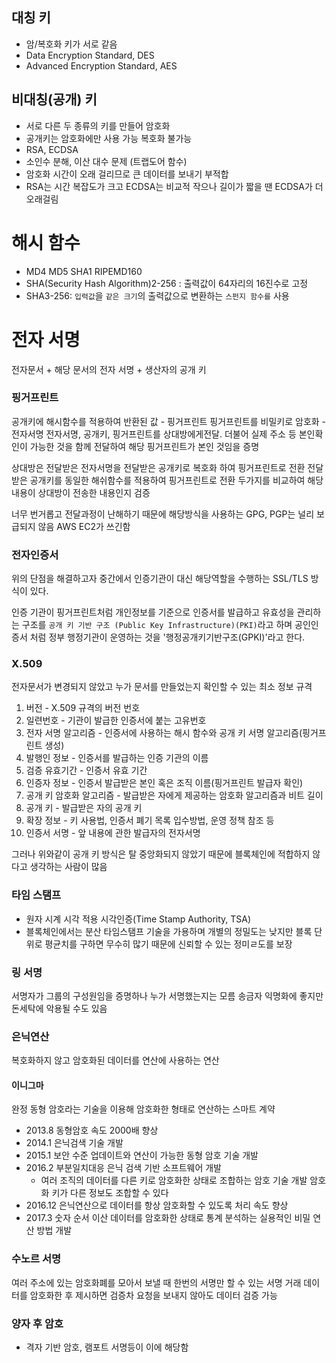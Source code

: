 ## 대칭 키
- 암/복호화 키가 서로 같음
- Data Encryption Standard, DES
- Advanced Encryption Standard, AES

## 비대칭(공개) 키
- 서로 다른 두 종류의 키를 만들어 암호화
- 공개키는 암호화에만 사용 가능 복호화 불가능
- RSA, ECDSA
- 소인수 분해, 이산 대수 문제 (트랩도어 함수)
- 암호화 시간이 오래 걸리므로 큰 데이터를 보내기 부적합
- RSA는 시간 복잡도가 크고 ECDSA는 비교적 작으나 길이가 짧을 땐 ECDSA가 더 오래걸림
# 해시 함수
- MD4 MD5 SHA1 RIPEMD160 
- SHA(Security Hash Algorithm)2-256 : 출력값이 64자리의 16진수로 고정
- SHA3-256: `입력값`을 `같은 크기`의 출력값으로 변환하는 `스펀지 함수를` 사용

# 전자 서명
전자문서 + 해당 문서의 전자 서명 + 생산자의 공개 키


### 핑거프린트
공개키에 해시함수를 적용하여 반환된 값 - 핑거프린트
핑거프린트를 비밀키로 암호화 - 전자서명
전자서명, 공개키, 핑거프린트를 상대방에게전달.
더불어 실제 주소 등 본인확인이 가능한 것을 함께 전달하여 해당 핑거프린트가 본인 것임을 증명

상대방은 
전달받은 전자서명을 전달받은 공개키로 복호화 하여 핑거프린트로 전환
전달받은 공개키를 동일한 해쉬함수를 적용하여 핑거프린트로 전환
두가지를 비교하여 해당 내용이 상대방이 전송한 내용인지 검증

너무 번거롭고 전달과정이 난해하기 때문에 해당방식을 사용하는 GPG, PGP는 널리 보급되지 않음
AWS EC2가 쓰긴함

### 전자인증서
위의 단점을 해결하고자 중간에서 인증기관이 대신 해당역할을 수행하는 SSL/TLS 방식이 있다.

인증 기관이 핑거프린트처럼 개인정보를 기준으로 인증서를 발급하고 유효성을 관리하는 구조를
`공개 키 기반 구조 (Public Key Infrastructure)(PKI)`라고 하며 공인인증서 처럼 정부 행정기관이 운영하는 것을 '행정공개키기반구조(GPKI)'라고 한다.

### X.509
전자문서가 변경되지 않았고 누가 문서를 만들었는지 확인할 수 있는 최소 정보 규격
1. 버전 - X.509 규격의 버전 번호
2. 일련번호 - 기관이 발급한 인증서에 붙는 고유번호
3. 전자 서명 알고리즘 - 인증서에 사용하는 해시 함수와 공개 키 서명 알고리즘(핑거프린트 생성)
4. 발행인 정보 - 인증서를 발급하는 인증 기관의 이름
5. 검증 유효기간 - 인증서 유효 기간
6. 인증자 정보 - 인증서 발급받은 본인 혹은 조직 이름(핑거프린트 발급자 확인)
7. 공개 키 암호화 알고리즘 - 발급받은 자에게 제공하는 암호화 알고리즘과 비트 길이
8. 공개 키 - 발급받은 자의 공개 키
9. 확장 정보 - 키 사용법, 인증서 폐기 목록 입수방법, 운영 정책 참조 등
10. 인증서 서명 - 앞 내용에 관한 발급자의 전자서명

그러나 위와같이 공개 키 방식은 탈 중앙화되지 않았기 때문에 블록체인에 적합하지 않다고
생각하는 사람이 많음



### 타임 스탬프
- 원자 시계 시각 적용 시각인증(Time Stamp Authority, TSA)
- 블록체인에서는 분산 타임스탬프 기술을 가용하며 개별의 정밀도는 낮지만
  블록 단위로 평균치를 구하면 무수히 많기 때문에 신뢰할 수 있는 정미ㄹ도를 보장

### 링 서명
서명자가 그룹의 구성원임을 증명하나 누가 서명했는지는 모름
송금자 익명화에 좋지만 돈세탁에 악용될 수도 있음

### 은닉연산
복호화하지 않고 암호화된 데이터를 연산에 사용하는 연산
#### 이니그마
완정 동형 암호라는 기술을 이용해 암호화한 형태로 연산하는 스마트 계약

- 2013.8 동형암호 속도 2000배 향상
- 2014.1 은닉검색 기술 개발
- 2015.1 보안 수준 업데이트와 연산이 가능한 동형 암호 기술 개발
- 2016.2  부분일치대응 은닉 검색 기반 소프트웨어 개발
	- 여러 조직의 데이터를 다른 키로 암호화한 상태로 조합하는 암호 기술 개발
	  암호화 키가 다른 정보도 조합할 수 있다
- 2016.12 은닉연산으로 데이터를 항상 암호화할 수 있도록 처리 속도 향상
- 2017.3 숫자 순서 이산 데이터를 암호화한 상태로 통계 분석하는 실용적인 비밀 연산 방법 개발

### 수노르 서명
여러 주소에 있는 암호화폐를 모아서 보낼 때 한번의 서명만 할 수 있는 서명
거래 데이터를 암호화한 후 제시하면 검증차 요청을 보내지 않아도 데이터 검증 가능



### 양자 후 암호
- 격자 기반 암호, 램포트 서명등이 이에 해당함
